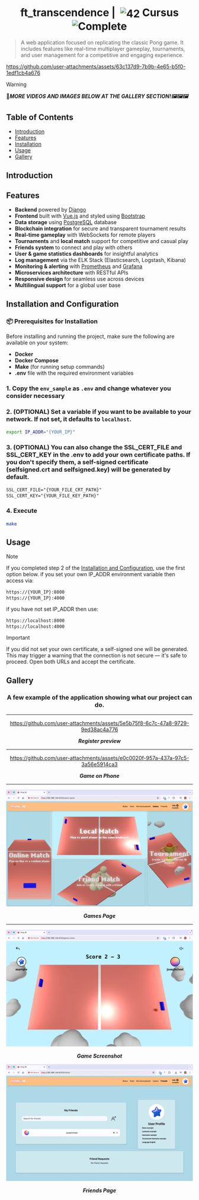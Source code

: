 <!--HEADER-->
<h1 align="center"> ft_transcendence | 
  <picture>
  <source media="(prefers-color-scheme: dark)" srcset="https://cdn.simpleicons.org/42/white">
  <img alt="42" width=40 align="center" src="https://cdn.simpleicons.org/42/Black">
 </picture>
 Cursus 
  <img alt="Complete" src="https://raw.githubusercontent.com/Mqxx/GitHub-Markdown/main/blockquotes/badge/dark-theme/complete.svg">
</h1>
<!--FINISH HEADER-->

> A web application focused on replicating the classic Pong game. It includes features like real-time multiplayer gameplay, tournaments, and user management for a competitive and engaging experience.

https://github.com/user-attachments/assets/63c137d9-7b9b-4e65-b5f0-1edf1cb4a676

> [!WARNING]
> 🔴***MORE VIDEOS AND IMAGES BELOW AT THE GALLERY SECTION!🖼️🖼️🖼️*** 


## Table of Contents

- [Introduction](#introduction)
- [Features](#features)
- [Installation](#installation-and-configuration)
- [Usage](#usage)
- [Gallery](#gallery)

## Introduction
## Features

- **Backend** powered by [Django](https://www.djangoproject.com/)
- **Frontend** built with [Vue.js](https://vuejs.org/) and styled using [Bootstrap](https://getbootstrap.com/)
- **Data storage** using [PostgreSQL](https://www.postgresql.org/) database
- **Blockchain integration** for secure and transparent tournament results
- **Real-time gameplay** with WebSockets for remote players
- **Tournaments** and **local match** support for competitive and casual play
- **Friends system** to connect and play with others
- **User & game statistics dashboards** for insightful analytics
- **Log management** via the ELK Stack (Elasticsearch, Logstash, Kibana)
- **Monitoring & alerting** with [Prometheus](https://prometheus.io/) and [Grafana](https://grafana.com/)
- **Microservices architecture** with RESTful APIs
- **Responsive design** for seamless use across devices
- **Multilingual support** for a global user base

## Installation and Configuration
### 📦 Prerequisites for Installation

Before installing and running the project, make sure the following are available on your system:

- **Docker**  
- **Docker Compose**
- **Make** (for running setup commands)
- **.env** file with the required environment variables

### 1. Copy the `env_sample` as `.env` and change whatever you consider necessary

### 2. (OPTIONAL) Set a variable if you want to be available to your network. If not set, it defaults to `localhost`.
```bash
export IP_ADDR="{YOUR_IP}"
```


### 3. (OPTIONAL) You can also change the SSL_CERT_FILE and SSL_CERT_KEY in the .env to add your own certificate paths. If you don't specify them, a self-signed certificate (selfsigned.crt and selfsigned.key) will be generated by default.
```
SSL_CERT_FILE="{YOUR_FILE_CRT_PATH}"
SSL_CERT_KEY="{YOUR_FILE_KEY_PATH}"
```

### 4. Execute
```bash
make
```

## Usage
> [!NOTE]
> If you completed step 2 of the [Installation and Configuration](#installation-and-configuration), use the first option below.
if you set your own IP_ADDR environment variable then access via:
```
https://{YOUR_IP}:8000 
https://{YOUR_IP}:4000
```

if you have not set IP_ADDR then use:
```
https://localhost:8000 
https://localhost:4000
```
> [!IMPORTANT]
> If you did not set your own certificate, a self-signed one will be generated.
> This may trigger a warning that the connection is not secure — it's safe to proceed.
> Open both URLs and accept the certificate.

## Gallery
<div align="center">

<h3><strong>A few example of the application showing what our project can do.</strong> </h3>

---

https://github.com/user-attachments/assets/5e5b75f8-6c7c-47a8-9729-9ed38ac4a776

***Register preview***


---

https://github.com/user-attachments/assets/e0c0020f-957a-437a-97c5-3a56e5914ca3

***Game on Phone***

---

![](https://github.com/josephcheel/42-ft_transcendence/blob/main/readme/Games.webp)

***Games Page***

---
![](https://github.com/josephcheel/42-ft_transcendence/blob/main/readme/Game1.webp)

***Game Screenshot***



![Friends](https://github.com/josephcheel/42-ft_transcendence/blob/main/readme/friends.webp)

***Friends Page***
</div>

